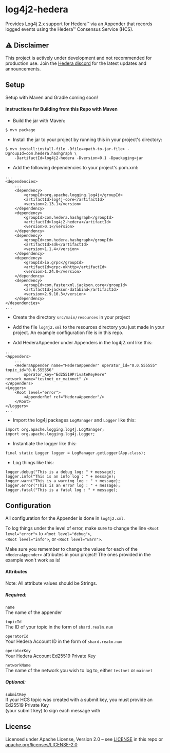 # log4j2-hedera
Provides [Log4j 2.x] support for Hedera™ via an Appender that records logged events using the Hedera™ Consensus Service (HCS).

[Log4j 2.x]: https://logging.apache.org/log4j/2.x/

## ⚠️ Disclaimer

This project is actively under development and not recommended for production use. 
Join the [Hedera discord](https://hedera.com/discord) for the latest updates and announcements.

## Setup

Setup with Maven and Gradle coming soon!

#### Instructions for Building from this Repo with Maven

* Build the jar with Maven:
```
$ mvn package
```


* Install the jar to your project by running this in your project's directory:
```
$ mvn install:install-file -Dfile=<path-to-jar-file> -DgroupId=com.hedera.hashgraph \
    -DartifactId=log4j2-hedera -Dversion=0.1 -Dpackaging=jar
```


* Add the following dependencies to your project's pom.xml:
```
...
<dependencies>
    ...
    <dependency>
        <groupId>org.apache.logging.log4j</groupId>
        <artifactId>log4j-core</artifactId>
        <version>2.13.1</version>
    </dependency>
    <dependency>
        <groupId>com.hedera.hashgraph</groupId>
        <artifactId>log4j2-hedera</artifactId>
        <version>0.1</version>
    </dependency>
    <dependency>
        <groupId>com.hedera.hashgraph</groupId>
        <artifactId>sdk</artifactId>
        <version>1.1.4</version>
    </dependency>
    <dependency>
        <groupId>io.grpc</groupId>
        <artifactId>grpc-okhttp</artifactId>
        <version>1.24.0</version>
    </dependency>
    <dependency>
        <groupId>com.fasterxml.jackson.core</groupId>
        <artifactId>jackson-databind</artifactId>
        <version>2.9.10.3</version>
    </dependency>
</dependencies>
...
```


* Create the directory `src/main/resources` in your project


* Add the file `log4j2.xml` to the resources directory you just made in your project.  An example configuration file is in this repo.


* Add HederaAppender under Appenders in the log4j2.xml like this:
```
...
<Appenders>
    ...
    <HederaAppender name="HederaAppender" operator_id="0.0.555555" topic_id="0.0.555556" 
        operator_key="Ed25519PrivateKeyHere" network_name="testnet_or_mainnet" />
</Appenders>
<Loggers>
    <Root level="error">
        <AppenderRef ref="HederaAppender"/>
    </Root>
</Loggers>
...
```


* Import the log4j packages `LogManager` and `Logger` like this:
```
import org.apache.logging.log4j.LogManager;
import org.apache.logging.log4j.Logger;
```


* Instantiate the logger like this:
```
final static Logger logger = LogManager.getLogger(App.class);
```


* Log things like this:
```
logger.debug("This is a debug log: " + message);
logger.info("This is an info log : " + message);
logger.warn("This is a warning log : " + message);
logger.error("This is an error log : " + message);
logger.fatal("This is a fatal log : " + message);
```

## Configuration

All configuration for the Appender is done in `log4j2.xml`.

To log things under the level of error, make sure to change the line `<Root level="error">` to `<Root level="debug">`,\
`<Root level="info">`, or `<Root level="warn">`.

Make sure you remember to change the values for each of the `<HederaAppender>` attributes in your project!  The ones provided in the example won't work as is!

#### Attributes

Note: All attribute values should be Strings.

##### Required:

```name```\
The name of the appender

```topicId```\
The ID of your topic in the form of `shard.realm.num`

```operatorId```\
Your Hedera Account ID in the form of `shard.realm.num`

```operatorKey```\
Your Hedera Account Ed25519 Private Key

```networkName```\
The name of the network you wish to log to, either `testnet` or `mainnet`

##### Optional:

```submitKey```\
If your HCS topic was created with a submit key, you must provide an Ed25519 Private Key\
(your submit key) to sign each message with

## License

Licensed under Apache License,
Version 2.0 – see [LICENSE](LICENSE) in this repo
or [apache.org/licenses/LICENSE-2.0](http://www.apache.org/licenses/LICENSE-2.0)
